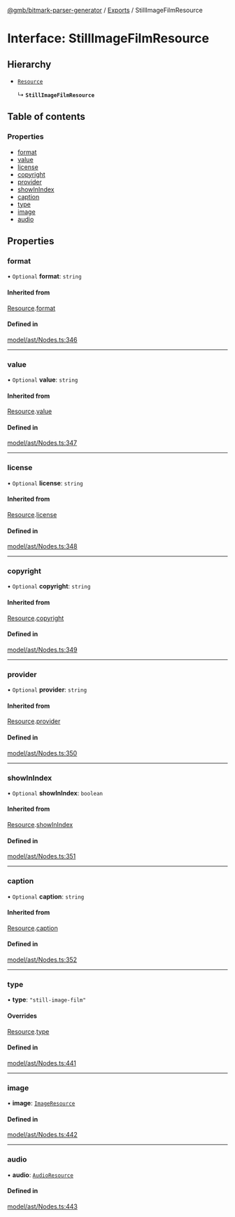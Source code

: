 [@gmb/bitmark-parser-generator](../API.md) / [Exports](../modules.md) / StillImageFilmResource

# Interface: StillImageFilmResource

## Hierarchy

- [`Resource`](Resource.md)

  ↳ **`StillImageFilmResource`**

## Table of contents

### Properties

- [format](StillImageFilmResource.md#format)
- [value](StillImageFilmResource.md#value)
- [license](StillImageFilmResource.md#license)
- [copyright](StillImageFilmResource.md#copyright)
- [provider](StillImageFilmResource.md#provider)
- [showInIndex](StillImageFilmResource.md#showInIndex)
- [caption](StillImageFilmResource.md#caption)
- [type](StillImageFilmResource.md#type)
- [image](StillImageFilmResource.md#image)
- [audio](StillImageFilmResource.md#audio)

## Properties

### format

• `Optional` **format**: `string`

#### Inherited from

[Resource](Resource.md).[format](Resource.md#format)

#### Defined in

[model/ast/Nodes.ts:346](https://github.com/getMoreBrain/bitmark-parser-generator/blob/7c62fdc/src/model/ast/Nodes.ts#L346)

___

### value

• `Optional` **value**: `string`

#### Inherited from

[Resource](Resource.md).[value](Resource.md#value)

#### Defined in

[model/ast/Nodes.ts:347](https://github.com/getMoreBrain/bitmark-parser-generator/blob/7c62fdc/src/model/ast/Nodes.ts#L347)

___

### license

• `Optional` **license**: `string`

#### Inherited from

[Resource](Resource.md).[license](Resource.md#license)

#### Defined in

[model/ast/Nodes.ts:348](https://github.com/getMoreBrain/bitmark-parser-generator/blob/7c62fdc/src/model/ast/Nodes.ts#L348)

___

### copyright

• `Optional` **copyright**: `string`

#### Inherited from

[Resource](Resource.md).[copyright](Resource.md#copyright)

#### Defined in

[model/ast/Nodes.ts:349](https://github.com/getMoreBrain/bitmark-parser-generator/blob/7c62fdc/src/model/ast/Nodes.ts#L349)

___

### provider

• `Optional` **provider**: `string`

#### Inherited from

[Resource](Resource.md).[provider](Resource.md#provider)

#### Defined in

[model/ast/Nodes.ts:350](https://github.com/getMoreBrain/bitmark-parser-generator/blob/7c62fdc/src/model/ast/Nodes.ts#L350)

___

### showInIndex

• `Optional` **showInIndex**: `boolean`

#### Inherited from

[Resource](Resource.md).[showInIndex](Resource.md#showInIndex)

#### Defined in

[model/ast/Nodes.ts:351](https://github.com/getMoreBrain/bitmark-parser-generator/blob/7c62fdc/src/model/ast/Nodes.ts#L351)

___

### caption

• `Optional` **caption**: `string`

#### Inherited from

[Resource](Resource.md).[caption](Resource.md#caption)

#### Defined in

[model/ast/Nodes.ts:352](https://github.com/getMoreBrain/bitmark-parser-generator/blob/7c62fdc/src/model/ast/Nodes.ts#L352)

___

### type

• **type**: ``"still-image-film"``

#### Overrides

[Resource](Resource.md).[type](Resource.md#type)

#### Defined in

[model/ast/Nodes.ts:441](https://github.com/getMoreBrain/bitmark-parser-generator/blob/7c62fdc/src/model/ast/Nodes.ts#L441)

___

### image

• **image**: [`ImageResource`](ImageResource.md)

#### Defined in

[model/ast/Nodes.ts:442](https://github.com/getMoreBrain/bitmark-parser-generator/blob/7c62fdc/src/model/ast/Nodes.ts#L442)

___

### audio

• **audio**: [`AudioResource`](AudioResource.md)

#### Defined in

[model/ast/Nodes.ts:443](https://github.com/getMoreBrain/bitmark-parser-generator/blob/7c62fdc/src/model/ast/Nodes.ts#L443)
